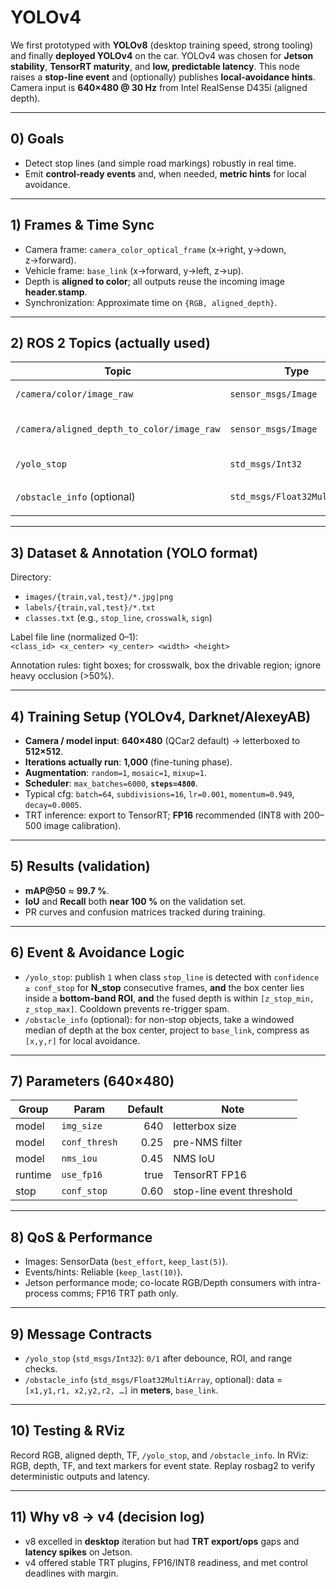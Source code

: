 # YOLOv4

We first prototyped with **YOLOv8** (desktop training speed, strong tooling) and finally **deployed YOLOv4** on the car. YOLOv4 was chosen for **Jetson stability**, **TensorRT maturity**, and **low, predictable latency**. This node raises a **stop-line event** and (optionally) publishes **local-avoidance hints**. Camera input is **640×480 @ 30 Hz** from Intel RealSense D435i (aligned depth).

---

## 0) Goals
- Detect stop lines (and simple road markings) robustly in real time.
- Emit **control-ready events** and, when needed, **metric hints** for local avoidance.

---

## 1) Frames & Time Sync
- Camera frame: `camera_color_optical_frame` (x→right, y→down, z→forward).
- Vehicle frame: `base_link` (x→forward, y→left, z→up).
- Depth is **aligned to color**; all outputs reuse the incoming image **header.stamp**.
- Synchronization: Approximate time on `{RGB, aligned_depth}`.

---

## 2) ROS 2 Topics (actually used)

| Topic | Type | QoS | Notes |
|---|---|---|---|
| `/camera/color/image_raw` | `sensor_msgs/Image` | SensorData | 640×480 RGB |
| `/camera/aligned_depth_to_color/image_raw` | `sensor_msgs/Image` | SensorData | 16UC1 (mm) or 32FC1 (m) |
| `/yolo_stop` | `std_msgs/Int32` | Reliable, depth=1 | 0/1, debounced |
| `/obstacle_info` (optional) | `std_msgs/Float32MultiArray` | Reliable, depth=10 | `[x,y,r] × N` in `base_link` |


---

## 3) Dataset & Annotation (YOLO format)
Directory:
- `images/{train,val,test}/*.jpg|png`
- `labels/{train,val,test}/*.txt`
- `classes.txt` (e.g., `stop_line`, `crosswalk`, `sign`)

Label file line (normalized 0–1):  
`<class_id> <x_center> <y_center> <width> <height>`

Annotation rules: tight boxes; for crosswalk, box the drivable region; ignore heavy occlusion (>50%).

---

## 4) Training Setup (YOLOv4, Darknet/AlexeyAB)
- **Camera / model input**: **640×480** (QCar2 default) → letterboxed to **512×512**.
- **Iterations actually run**: **1,000** (fine-tuning phase).
- **Augmentation**: `random=1`, `mosaic=1`, `mixup=1`.
- **Scheduler**: `max_batches=6000`, **`steps=4800`**.
- Typical cfg: `batch=64`, `subdivisions=16`, `lr=0.001`, `momentum=0.949`, `decay=0.0005`.
- TRT inference: export to TensorRT; **FP16** recommended (INT8 with 200–500 image calibration).

---

## 5) Results (validation)
- **mAP@50** ≈ **99.7 %**.  
- **IoU** and **Recall** both **near 100 %** on the validation set.  
- PR curves and confusion matrices tracked during training.

---

## 6) Event & Avoidance Logic
- `/yolo_stop`: publish `1` when class `stop_line` is detected with `confidence ≥ conf_stop` for **N_stop** consecutive frames, **and** the box center lies inside a **bottom-band ROI**, **and** the fused depth is within `[z_stop_min, z_stop_max]`. Cooldown prevents re-trigger spam.
- `/obstacle_info` (optional): for non-stop objects, take a windowed median of depth at the box center, project to `base_link`, compress as `[x,y,r]` for local avoidance.

---

## 7) Parameters (640×480)

| Group | Param | Default | Note |
|---|---|---:|---|
| model | `img_size` | 640 | letterbox size |
| model | `conf_thresh` | 0.25 | pre-NMS filter |
| model | `nms_iou` | 0.45 | NMS IoU |
| runtime | `use_fp16` | true | TensorRT FP16 |
| stop | `conf_stop` | 0.60 | stop-line event threshold |


---

## 8) QoS & Performance
- Images: SensorData (`best_effort`, `keep_last(5)`).
- Events/hints: Reliable (`keep_last(10)`).
- Jetson performance mode; co-locate RGB/Depth consumers with intra-process comms; FP16 TRT path only.

---

## 9) Message Contracts
- `/yolo_stop` (`std_msgs/Int32`): `0/1` after debounce, ROI, and range checks.
- `/obstacle_info` (`std_msgs/Float32MultiArray`, optional): data = `[x1,y1,r1, x2,y2,r2, …]` in **meters**, `base_link`.

---

## 10) Testing & RViz
Record RGB, aligned depth, TF, `/yolo_stop`, and `/obstacle_info`. In RViz: RGB, depth, TF, and text markers for event state. Replay rosbag2 to verify deterministic outputs and latency.

---

## 11) Why v8 → v4 (decision log)
- v8 excelled in **desktop** iteration but had **TRT export/ops** gaps and **latency spikes** on Jetson.
- v4 offered stable TRT plugins, FP16/INT8 readiness, and met control deadlines with margin.
